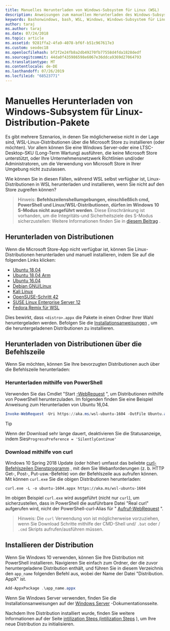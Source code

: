 ```yaml
---
title: Manuelles Herunterladen von Windows-Subsystem für Linux (WSL)
description: Anweisungen zum manuellen Herunterladen des Windows-Subsystems für Linux-Distributionen.
keywords: Bashonwindows, bash, WSL, Windows, Windows-Subsystem für Linux, WSL, Windows-Subsystem, Distribution, Ubuntu, openSUSE, SLES, Debian, Kali
author: taraj
ms.author: taraj
ms.date: 07/24/2018
ms.topic: article
ms.assetid: 9281ffa2-4fa9-4078-bf6f-b51c967617e3
ms.custom: seodec18
ms.openlocfilehash: bf2f2e24fb8a2db49270fb77558d4fda1828dedf
ms.sourcegitcommit: 44da0f435986598e6067e36ddca9369d27064793
ms.translationtype: MT
ms.contentlocale: de-DE
ms.lasthandoff: 07/26/2019
ms.locfileid: "68523771"
---
```

# <a name="manually-download-windows-subsystem-for-linux-distro-packages"></a>Manuelles Herunterladen von Windows-Subsystem für Linux-Distribution-Pakete

Es gibt mehrere Szenarios, in denen Sie möglicherweise nicht in der Lage sind, WSL-Linux-Distributionen über die Microsoft Store zu installieren (oder möchten). Vor allem können Sie eine Windows Server-oder eine LTSC-Desktop-SKU (Long-Term Wartung) ausführen, die keine Microsoft Store unterstützt, oder Ihre Unternehmensnetzwerk Richtlinien und/oder Administratoren, um die Verwendung von Microsoft Store in Ihrer Umgebung nicht zuzulassen.

Wie können Sie in diesen Fällen, während WSL selbst verfügbar ist, Linux-Distributionen in WSL herunterladen und installieren, wenn Sie nicht auf den Store zugreifen können?

> Hinweis: **Befehlszeilenshellumgebungen, einschließlich cmd, PowerShell und Linux/WSL-Distributionen, dürfen im Windows 10 S-Modus nicht ausgeführt werden**. Diese Einschränkung ist vorhanden, um die Integritäts-und Sicherheitsziele des S-Modus sicherzustellen: Weitere Informationen finden Sie in [diesem Beitrag](https://blogs.msdn.microsoft.com/commandline/2017/05/18/will-linux-distros-run-on-windows-10-s/) .

## <a name="downloading-distros"></a>Herunterladen von Distributionen

Wenn die Microsoft Store-App nicht verfügbar ist, können Sie Linux-Distributionen herunterladen und manuell installieren, indem Sie auf die folgenden Links klicken:
* [Ubuntu 18,04](https://aka.ms/wsl-ubuntu-1804)
* [Ubuntu 18,04 Arm](https://aka.ms/wsl-ubuntu-1804-arm)
* [Ubuntu 16.04](https://aka.ms/wsl-ubuntu-1604)
* [Debian GNU/Linux](https://aka.ms/wsl-debian-gnulinux)
* [Kali Linux](https://aka.ms/wsl-kali-linux)
* [OpenSUSE-Schritt 42](https://aka.ms/wsl-opensuse-42)
* [SUSE Linux Enterprise Server 12](https://aka.ms/wsl-sles-12)
* [Fedora Remix für WSL](https://github.com/WhitewaterFoundry/WSLFedoraRemix/releases/)

Dies bewirkt, dass `<distro>.appx` die Pakete in einen Ordner Ihrer Wahl heruntergeladen werden. Befolgen Sie die [Installationsanweisungen](#Installing-your-distro) , um die heruntergeladenen Distributionen zu installieren.

## <a name="downloading-distros-via-the-command-line"></a>Herunterladen von Distributionen über die Befehlszeile
Wenn Sie möchten, können Sie Ihre bevorzugten Distributionen auch über die Befehlszeile herunterladen:

 ### <a name="download-using-powershell"></a>Herunterladen mithilfe von PowerShell
 Verwenden Sie das Cmdlet "Start [-WebRequest](https://msdn.microsoft.com/powershell/reference/5.1/microsoft.powershell.utility/invoke-webrequest) ", um Distributionen mithilfe von PowerShell herunterzuladen. Im folgenden finden Sie eine Beispiel Anweisung zum Herunterladen von Ubuntu 16,04.

```powershell
Invoke-WebRequest -Uri https://aka.ms/wsl-ubuntu-1604 -OutFile Ubuntu.appx -UseBasicParsing
```

> [!TIP]
> Wenn der Download sehr lange dauert, deaktivieren Sie die Statusanzeige, indem Sie`$ProgressPreference = 'SilentlyContinue'`

### <a name="download-using-curl"></a>Download mithilfe von curl
Windows 10 Spring 2018 Update (oder höher) umfasst das beliebte [curl-Befehlszeilen Dienstprogramm](https://curl.haxx.se/) , mit dem Sie Webanforderungen (z. b. HTTP Get-, Post-, Put-usw.-Befehle) von der Befehlszeile aus aufrufen können. Mit können `curl.exe` Sie die obigen Distributionen herunterladen:

```console
curl.exe -L -o ubuntu-1604.appx https://aka.ms/wsl-ubuntu-1604
```

Im obigen Beispiel `curl.exe` wird ausgeführt (nicht nur `curl`), um sicherzustellen, dass in PowerShell die ausführbare Datei "Real curl" aufgerufen wird, nicht der PowerShell-curl-Alias für " [Aufruf-WebRequest](https://docs.microsoft.com/en-us/powershell/module/microsoft.powershell.utility/invoke-webrequest?view=powershell-6) ".

> Hinweis: Die `curl` Verwendung von ist möglicherweise vorzuziehen, wenn Sie Download Schritte mithilfe der CMD-Shell und/ `.bat` oder  /  `.cmd` Skripts aufrufen/ausführen müssen.

## <a name="installing-your-distro"></a>Installieren der Distribution
Wenn Sie Windows 10 verwenden, können Sie Ihre Distribution mit PowerShell installieren. Navigieren Sie einfach zum Ordner, der die zuvor heruntergeladene Distribution enthält, und führen Sie in diesem Verzeichnis den `app_name` folgenden Befehl aus, wobei der Name der Datei "Distribution. AppX" ist.  
```Powershell
Add-AppxPackage .\app_name.appx
```

Wenn Sie Windows Server verwenden, finden Sie die Installationsanweisungen auf der [Windows Server](install-on-server.md) -Dokumentationsseite.

Nachdem Ihre Distribution installiert wurde, finden Sie weitere Informationen auf der Seite [intilization Steps (intilization Steps](initialize-distro.md) ), um Ihre neue Distribution zu initialisieren.
